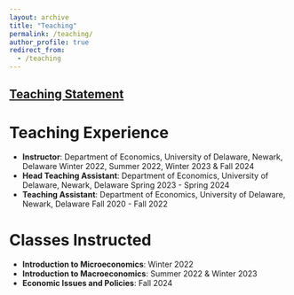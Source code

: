 ```yaml
---
layout: archive
title: "Teaching"
permalink: /teaching/
author_profile: true
redirect_from:
  - /teaching
---
```


## [Teaching Statement]()

Teaching Experience
======
* **Instructor**: Department of Economics, University of Delaware, Newark, Delaware
Winter 2022, Summer 2022, Winter 2023 & Fall 2024
* **Head Teaching Assistant**: Department of Economics, University of Delaware, Newark, Delaware
Spring 2023 - Spring 2024
* **Teaching Assistant**: Department of Economics, University of Delaware, Newark, Delaware
Fall 2020 - Fall 2022


Classes Instructed
======
* **Introduction to Microeconomics**: Winter 2022 
* **Introduction to Macroeconomics**: Summer 2022 & Winter 2023
* **Economic Issues and Policies**: Fall 2024
